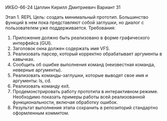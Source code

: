 ИКБО-66-24 
Цаплин Кирилл Дмитриевич
Вариант 31

Этап 1. REPL 
Цель: создать минимальный прототип. Большинство функций в нем пока 
представляют собой заглушки, но диалог с пользователем уже поддерживается. 
Требования: 
1. Приложение должно быть реализовано в форме графического интерфейса 
(GUI). 
2. Заголовок окна должен содержать имя VFS. 
3. Реализовать парсер, который корректно обрабатывает аргументы в 
кавычках. 
4. Сообщить об ошибке выполнения команд (неизвестная команда, неверные 
аргументы). 
5. Реализовать команды-заглушки, которые выводят свое имя и аргументы: ls, 
cd. 
6. Реализовать команду exit. 
7. Продемонстрировать работу прототипа в интерактивном режиме. 
Необходимо показать примеры работы всей реализованной 
функциональности, включая обработку ошибок. 
8. Результат выполнения этапа сохранить в репозиторий стандартно 
оформленным коммитом. 
